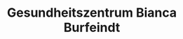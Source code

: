 ---
title: "Gesundheitszentrum Bianca Burfeindt"
url: /bremervoerde/gesundheitszentrum-bianca-burfeindt/
shop: Sanitätshaus
---